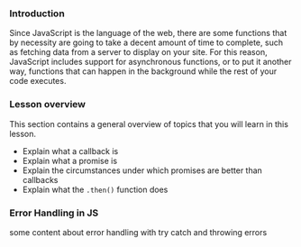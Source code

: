 ### Introduction

Since JavaScript is the language of the web, there are some functions that by necessity are going to take a decent amount of time to complete, such as fetching data from a server to display on your site. For this reason, JavaScript includes support for asynchronous functions, or to put it another way, functions that can happen in the background while the rest of your code executes.

### Lesson overview

This section contains a general overview of topics that you will learn in this lesson.

- Explain what a callback is
- Explain what a promise is
- Explain the circumstances under which promises are better than callbacks
- Explain what the `.then()` function does

### Error Handling in JS

some content about error handling with try catch and throwing errors
